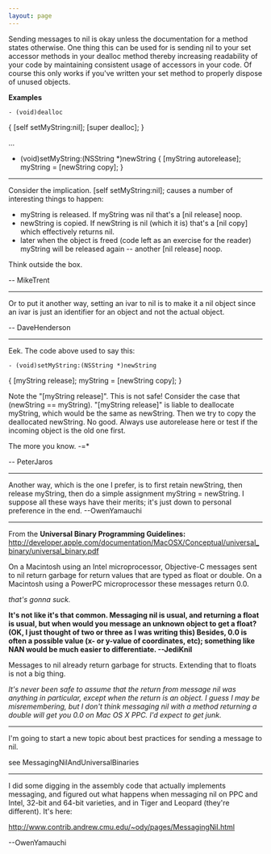 ```yaml
---
layout: page
---
```




Sending messages to nil is okay unless the documentation for a method states otherwise. One thing this can be used for is sending nil to your set accessor methods in your dealloc method thereby increasing readability of your code by maintaining consistent usage of accessors in your code. Of course this only works if you've written your set method to properly dispose of unused objects.

**Examples**

    - (void)dealloc
{
	[self setMyString:nil];
	[super dealloc];
}

...

- (void)setMyString:(NSString *)newString
{
	[myString autorelease];
	myString = [newString copy];
}

----

Consider the implication. [self setMyString:nil]; causes a number of interesting things to happen:


* myString is released. If myString was nil that's a [nil release] noop.
* newString is copied. If newString is nil (which it is) that's a [nil copy] which effectively returns nil.
* later when the object is freed (code left as an exercise for the reader) myString will be released again -- another [nil release] noop.


Think outside the box.

-- MikeTrent

----

Or to put it another way, setting an ivar to nil is to make it a nil object since an ivar is just an identifier for an object and not the actual object.

-- DaveHenderson

----

Eek.  The code above used to say this:

    - (void)setMyString:(NSString *)newString
{
	[myString release];
	myString = [newString copy];
}

Note the "[myString release]".  This is not safe!  Consider the case that (newString == myString).  "[myString release]" is liable to deallocate myString, which would be the same as newString.  Then we try to copy the deallocated newString.  No good.  Always use autorelease here or test if the incoming object is the old one first.

The more you know.  -=*

-- PeterJaros

----

Another way, which is the one I prefer, is to first retain newString, then release myString, then do a simple assignment myString = newString. I suppose all these ways have their merits; it's just down to personal preference in the end. --OwenYamauchi

----

From the **Universal Binary Programming Guidelines:**
http://developer.apple.com/documentation/MacOSX/Conceptual/universal_binary/universal_binary.pdf

On a Macintosh using an Intel microprocessor, Objective-C messages sent to     nil return garbage for return values that are typed as     float or     double. On a Macintosh using a PowerPC microprocessor these messages return     0.0.

*that's gonna suck.*

**It's not like it's that common. Messaging     nil is usual, and returning a     float is usual, but when would you message an unknown object to get a     float? (OK, I just thought of two or three as I was writing this) Besides,     0.0 is often a possible value (x- or y-value of coordinates, etc); something like     NAN would be much easier to differentiate. --JediKnil**

Messages to nil already return garbage for structs. Extending that to floats is not a big thing.

*It's never been safe to assume that the return from message nil was anything in particular, except when the return is an object.  I guess I may be misremembering, but I don't think messaging nil with a method returning a double will get you 0.0 on Mac OS X PPC.  I'd expect to get junk.*

----

I'm going to start a new topic about best practices for sending a message to nil.

see MessagingNilAndUniversalBinaries

----

I did some digging in the assembly code that actually implements messaging, and figured out what happens when messaging nil on PPC and Intel, 32-bit and 64-bit varieties, and in Tiger and Leopard (they're different). It's here:

http://www.contrib.andrew.cmu.edu/~ody/pages/MessagingNil.html

--OwenYamauchi
